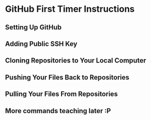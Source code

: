 # GitHub First Timer Instructions

## Setting Up GitHub

## Adding Public SSH Key

## Cloning Repositories to Your Local Computer

## Pushing Your Files Back to Repositories

## Pulling Your Files From Repositories

## More commands teaching later :P

